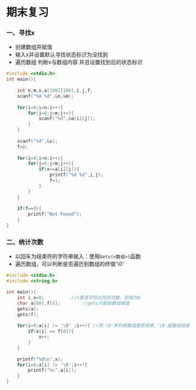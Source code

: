 # 期末复习
### 一、寻找x
* 创建数组并赋值
* 输入x并设置默认寻找状态标识为没找到
* 遍历数组 判断x与数组内容 并且设置找到后的状态标识
```c
#include <stdio.h>
int main(){
	
	int n,m,x,a[100][100],i,j,f;
	scanf("%d %d",&n,&m);
	
	for(i=0;i<n;i++){
		for(j=0;j<m;j++){
			scanf("%d",&a[i][j]);
		}
	}
	
	scanf("%d",&x);
	f=0;
	
	for(i=0;i<n;i++){
		for(j=0;j<m;j++){
			if(x==a[i][j]){
				printf("%d %d",i,j);
				f=1;		
			}
		}
	}
	
	if(f==0){
		printf("Not Found");
	}
}
```
### 二、统计次数
* 以回车为结束符的字符串输入：使用`Gets(<数组>)`函数
* 遍历数组，可以判断是否遍历到数组的终值'\0'
```c
#include <stdio.h>
#include <string.h>

int main(){
	int i,x=0;			//x是该字符出现的次数，初始为0 
	char a[80],f[0];		//gets只能给数组赋值 
	gets(a);
	gets(f);
	
	for(i=0;a[i] != '\0' ;i++){	//用'\0'来判断数组是否结束,'\0'是数组结尾 
		if(a[i] == f[0]){
			x++;
		}
	}

	printf("%d\n",x);
	for(i=0;a[i] != '\0';i++){
		printf("%c",a[i]);
	}
}
```
